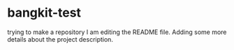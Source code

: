 # bangkit-test
trying to make a repository
I am editing the README file. Adding some more details about the project description.
